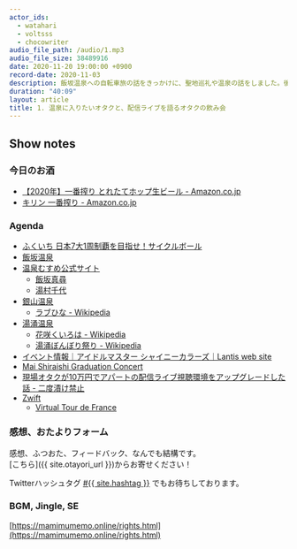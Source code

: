 ```yaml
---
actor_ids:
  - watahari
  - voltsss
  - chocowriter
audio_file_path: /audio/1.mp3
audio_file_size: 38489916
date: 2020-11-20 19:00:00 +0900
record-date: 2020-11-03
description: 飯坂温泉への自転車旅の話をきっかけに、聖地巡礼や温泉の話をしました。後半では、ライブイベントの配信化について語りました。
duration: "40:09"
layout: article
title: 1. 温泉に入りたいオタクと、配信ライブを語るオタクの飲み会
---
```


## Show notes

### 今日のお酒
- [【2020年】一番搾り とれたてホップ生ビール - Amazon.co.jp](https://www.amazon.co.jp/dp/B005ZO6IT8)
- [キリン 一番搾り - Amazon.co.jp](https://www.amazon.co.jp/dp/B01BM9ECRE/)

### Agenda
- [ふくいち 日本7大1周制覇を目指せ！サイクルボール](https://tour-de-nippon.jp/cycle-ball/fuku-ichi/)
- [飯坂温泉](https://iizaka.com/)
- [温泉むすめ公式サイト](https://onsen-musume.jp/)
   - [飯坂真尋](https://onsen-musume.jp/character/iizaka_mahiro)
   - [湯村千代](https://onsen-musume.jp/character/yumura_chiyo)
- [銀山温泉](http://www.ginzanonsen.jp/)
   - [ラブひな - Wikipedia](https://ja.wikipedia.org/wiki/%E3%83%A9%E3%83%96%E3%81%B2%E3%81%AA)
- [湯涌温泉](https://yuwaku.gr.jp/)
   - [花咲くいろは - Wikipedia](https://ja.wikipedia.org/wiki/%E8%8A%B1%E5%92%B2%E3%81%8F%E3%81%84%E3%82%8D%E3%81%AF)
   - [湯涌ぼんぼり祭り - Wikipedia](https://ja.wikipedia.org/wiki/%E6%B9%AF%E6%B6%8C%E3%81%BC%E3%82%93%E3%81%BC%E3%82%8A%E7%A5%AD%E3%82%8A)
- [イベント情報｜アイドルマスター シャイニーカラーズ｜Lantis web site](https://www.lantis.jp/shinycolors/event/)
- [Mai Shiraishi Graduation Concert](http://www.nogizaka46.com/shiraishimai_graduationconcert/)
- [現場オタクが10万円でアパートの配信ライブ視聴環境をアップグレードした話 - 二度漬け禁止](https://sauce3.hatenablog.com/entry/2020/10/26/080000)
- [Zwift](https://www.zwift.com/ja)
   - [Virtual Tour de France](https://www.zwift.com/ja/virtual-tour-de-france)

### 感想、おたよりフォーム
感想、ふつおた、フィードバック、なんでも結構です。<br>
[こちら]({{ site.otayori_url }})からお寄せください！

Twitterハッシュタグ <a href="https://twitter.com/search?q=%23{{ site.hashtag }}" target="_blank">#{{ site.hashtag }}</a> でもお待ちしております。

### BGM, Jingle, SE
[https://mamimumemo.online/rights.html](https://mamimumemo.online/rights.html)
